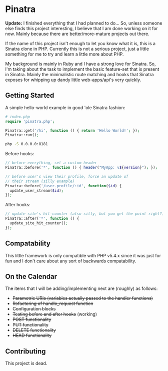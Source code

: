 # Pinatra

__Update:__ I finished everything that I had planned to do... So, unless someone
else finds this project interesting, I believe that I am done working on it for
now. Mainly because there are better/more-mature projects out there.

If the name of this project isn't enough to let you know what it is, this is a
Sinatra clone in PHP. Currently this is not a serious project, just a little
something for me to try and learn a little more about PHP. 

My background is
mainly in Ruby and I have a strong love for Sinatra. So, I'm taking about the
task to implement the basic feature-set that is present in Sinatra. Mainly
the minimalistic route matching and hooks that Sinatra exposes for whipping
up dandy little web-apps/api's very quickly.


## Getting Started

A simple hello-world example in good 'ole Sinatra fashion:

```php
# index.php
require 'pinatra.php';

Pinatra::get('/hi', function () { return 'Hello World!'; });
Pinatra::run();
```

```bash
php -S 0.0.0.0:8181
```


Before hooks:

```php
// before everything, set a custom header
Pinatra::before('*', function () { header("MyApp: v${version}"); });

// before user's view their profile, force an update of
// their stream (silly example)
Pinatra::before('/user-profile/:id', function($id) {
  update_user_stream($id);
});
```


After hooks:

```php
// update site's hit-counter (also silly, but you get the point right?)
Pinatra::after('*', function () {
  update_site_hit_counter();
});
```


## Compatability

This little framework is only compatible with PHP v5.4.x since it was just
for fun and I don't care about any sort of backwards compatability.


## On the Calendar

The items that I will be adding/implementing next are (roughly) as follows:

+ ~~Parametric URIs (variables actually passed to the handler functions)~~
+ ~~Refactoring of handle_request function~~
+ ~~Configuration blocks~~
+ ~~Testing before and after hooks~~ (working)
+ ~~POST functionality~~
+ ~~PUT functionality~~
+ ~~DELETE functionality~~
+ ~~HEAD functionality~~

## Contributing

This project is dead.
